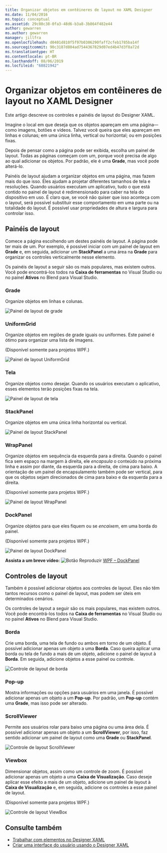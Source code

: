 ```yaml
---
title: Organizar objetos em contêineres de layout no XAML Designer
ms.date: 11/04/2016
ms.topic: conceptual
ms.assetid: 29c80c38-0fa3-48d6-b3a8-3b864f482e44
author: gewarren
ms.author: gewarren
manager: jillfra
ms.openlocfilehash: d0401d810f5f97b0306290faff2cfeb1785ba14f
ms.sourcegitcommit: 90c3187d804ad7544367829d07ed4b47d3f8a72d
ms.translationtype: HT
ms.contentlocale: pt-BR
ms.lasthandoff: 08/06/2019
ms.locfileid: "68821942"
---
```

# <a name="organize-objects-into-layout-containers-in-xaml-designer"></a>Organizar objetos em contêineres de layout no XAML Designer

Este artigo descreve os controles e painéis de layout do Designer XAML.

Imagine o local em que deseja que os objetos apareçam em uma página&mdash;como imagens, botões e vídeos. Talvez você queira que eles apareçam em linhas e colunas; em uma única linha, vertical ou horizontal; ou em posições fixas.

Depois de pensar como a página pode ser exibida, escolha um painel de layout. Todas as páginas começam com um, porque você precisa de algo ao qual adicionar os objetos. Por padrão, ele é uma **Grade**, mas você pode alterá-lo.

Painéis de layout ajudam a organizar objetos em uma página, mas fazem mais do que isso. Eles ajudam a projetar diferentes tamanhos de tela e resoluções. Quando usuários executam um aplicativo, tudo o que está contido no painel de layout é redimensionado para caber na tela do dispositivo em uso. É claro que, se você não quiser que isso aconteça com o layout, será possível substituir esse comportamento em uma parte ou na totalidade do layout. É possível usar propriedades de altura e largura para controlar isso.

## <a name="layout-panels"></a>Painéis de layout

Comece a página escolhendo um destes painéis de layout. A página pode ter mais de um. Por exemplo, é possível iniciar com um painel de layout em **Grade** e, em seguida, adicionar um **StackPanel** a uma área na **Grade** para organizar os controles verticalmente nesse elemento.

Os painéis de layout a seguir são os mais populares, mas existem outros. Você pode encontrá-los todos na **Caixa de ferramentas** no Visual Studio ou no painel **Ativos** no Blend para Visual Studio.

### <a name="grid"></a>Grade

Organize objetos em linhas e colunas.

![Painel de layout de grade](../designers/media/98b234b2-ac3b-441f-9136-98375fee87b7.png)

### <a name="uniformgrid"></a>UniformGrid

Organize objetos em regiões de grade iguais ou uniformes. Este painel é ótimo para organizar uma lista de imagens.

(Disponível somente para projetos WPF.)

![Painel de layout UniformGrid](../designers/media/928b9284-a7e8-4678-875a-656b80b78076.png)

### <a name="canvas"></a>Tela

Organize objetos como desejar. Quando os usuários executam o aplicativo, esses elementos terão posições fixas na tela.

![Painel de layout de tela](../designers/media/e1ae27f0-3a57-454e-b580-877dcea8836d.png)

### <a name="stackpanel"></a>StackPanel

Organize objetos em uma única linha horizontal ou vertical.

![Painel de layout StackPanel](../designers/media/a85a7b57-b0a8-495e-b985-f0291e41d093.png)

### <a name="wrappanel"></a>WrapPanel

Organize objetos em sequência da esquerda para a direita. Quando o painel fica sem espaço na margem à direita, ele *encapsula* o conteúdo na próxima linha e assim por diante, da esquerda para a direita, de cima para baixo. A orientação de um painel de encapsulamento também pode ser vertical, para que os objetos sejam direcionados de cima para baixo e da esquerda para a direita.

(Disponível somente para projetos WPF.)

![Painel de layout WrapPanel](../designers/media/b1c415fb-9a32-4a18-aa0b-308fca994ac9.png)

### <a name="dockpanel"></a>DockPanel

Organize objetos para que eles fiquem ou se *encaixem*, em uma borda do painel.

(Disponível somente para projetos WPF.)

![Painel de layout DockPanel](../designers/media/72d46b58-9a49-4dd5-8af7-6843c0440226.png)

**Assista a um breve vídeo:** ![Botão Reproduzir](../designers/media/bldadminconsoleinitialconfigicon.PNG) [WPF – DockPanel](https://www.youtube.com/watch?v=EBH_OIM-zPo)

## <a name="layout-controls"></a>Controles de layout

Também é possível adicionar objetos aos controles de layout. Eles não têm tantos recursos como o painel de layout, mas podem ser úteis em determinados cenários.

Os controles de layout a seguir são os mais populares, mas existem outros. Você pode encontrá-los todos na **Caixa de ferramentas** no Visual Studio ou no painel **Ativos** no Blend para Visual Studio.

### <a name="border"></a>Borda

Crie uma borda, uma tela de fundo ou ambos em torno de um objeto. É possível adicionar apenas um objeto a uma **Borda**. Caso queira aplicar uma borda ou tela de fundo a mais de um objeto, adicione o painel de layout à **Borda**. Em seguida, adicione objetos a esse painel ou controle.

![Controle de layout de borda](../designers/media/e761238b-99fd-43c5-bbc4-57538b8289ff.png)

### <a name="popup"></a>Pop-up

Mostra informações ou opções para usuários em uma janela. É possível adicionar apenas um objeto a um **Pop-up**. Por padrão, um **Pop-up** contém uma **Grade**, mas isso pode ser alterado.

### <a name="scrollviewer"></a>ScrollViewer

Permite aos usuários rolar para baixo uma página ou uma área dela. É possível adicionar apenas um objeto a um **ScrollViewer**, por isso, faz sentido adicionar um painel de layout como uma **Grade** ou **StackPanel**.

![Controle de layout ScrollViewer](../designers/media/06b326d4-f23d-41a6-b26b-e1aff37572a7.png)

### <a name="viewbox"></a>Viewbox

Dimensionar objetos, assim como um controle de zoom. É possível adicionar apenas um objeto a uma **Caixa de Visualização**. Caso deseje aplicar esse efeito a mais de um objeto, adicione um painel de layout à **Caixa de Visualização** e, em seguida, adicione os controles a esse painel de layout.

(Disponível somente para projetos WPF.)

![Controle de layout ViewBox](../designers/media/f5b13c66-d918-4141-8a16-bd8f8628687a.png)

## <a name="see-also"></a>Consulte também

- [Trabalhar com elementos no Designer XAML](../designers/working-with-elements-in-xaml-designer.md)
- [Criar uma interface do usuário usando o Designer XAML](../designers/creating-a-ui-by-using-xaml-designer-in-visual-studio.md)